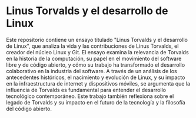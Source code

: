# Linus Torvalds y el desarrollo de Linux
Este repositorio contiene un ensayo titulado "Linus Torvalds y el desarrollo de
Linux", que analiza la vida y las contribuciones de Linus Torvalds, el creador
del núcleo Linux y Git. El ensayo examina la relevancia de Torvalds en la
historia de la computación, su papel en el movimiento del software libre y de
código abierto, y cómo su trabajo ha transformado el desarrollo colaborativo en
la industria del software. A través de un análisis de los antecedentes
históricos, el nacimiento y evolución de Linux, y su impacto en la
infraestructura de internet y dispositivos móviles, se argumenta que la
influencia de Torvalds es fundamental para entender el desarrollo tecnológico
contemporáneo. Este trabajo también reflexiona sobre el legado de Torvalds y su
impacto en el futuro de la tecnología y la filosofía del código abierto.